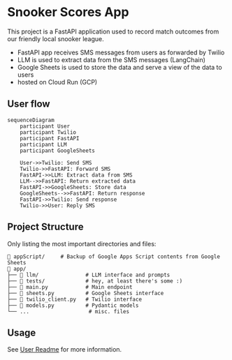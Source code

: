 # Snooker Scores App

This project is a FastAPI application used to record match outcomes from our
friendly local snooker league.

- FastAPI app receives SMS messages from users as forwarded by Twilio
- LLM is used to extract data from the SMS messages (LangChain)
- Google Sheets is used to store the data and serve a view of the data to users
- hosted on Cloud Run (GCP)

## User flow

```mermaid
sequenceDiagram
    participant User
    participant Twilio
    participant FastAPI
    participant LLM
    participant GoogleSheets

    User->>Twilio: Send SMS
    Twilio->>FastAPI: Forward SMS
    FastAPI->>LLM: Extract data from SMS
    LLM-->>FastAPI: Return extracted data
    FastAPI->>GoogleSheets: Store data
    GoogleSheets-->>FastAPI: Return response
    FastAPI->>Twilio: Send response
    Twilio->>User: Reply SMS
```

## Project Structure

Only listing the most important directories and files:

```plaintext
📂 appScript/     # Backup of Google Apps Script contents from Google Sheets
📂 app/
├── 📂 llm/               # LLM interface and prompts
├── 📂 tests/             # hey, at least there's some :)
├── 📄 main.py            # Main endpoint
├── 📄 sheets.py          # Google Sheets interface
├── 📄 twilio_client.py   # Twilio interface
├── 📄 models.py          # Pydantic models
└── ...                   # misc. files
```

## Usage

See [User Readme](USER-README.md) for more information.